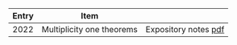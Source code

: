 | Entry            | Item   |                                                              |
| --------         | ------ | ------------------------------------------------------------ |
| 2022 | Multiplicity one theorems  | Expository notes [pdf]()                           |

